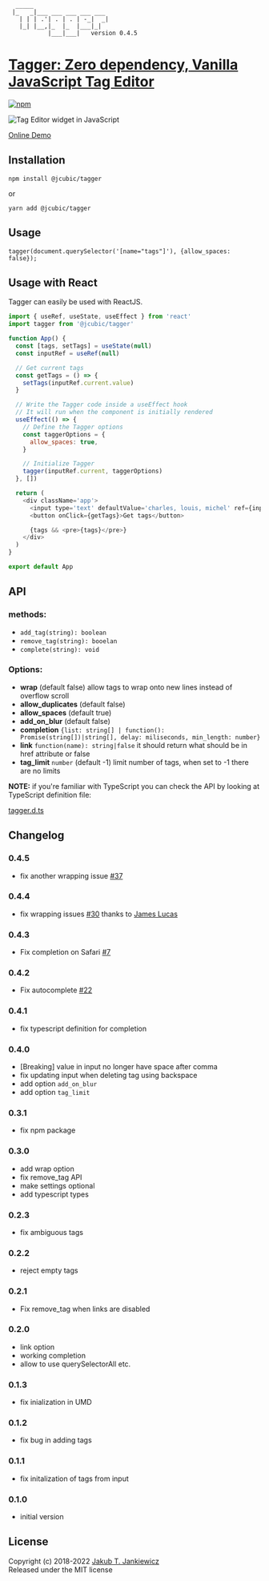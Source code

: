 ```
  _____
 |_   _|___ ___ ___ ___ ___
   | | | .'| . | . | -_|  _|
   |_| |__,|_  |_  |___|_|
           |___|___|   version 0.4.5
```
# [Tagger: Zero dependency, Vanilla JavaScript Tag Editor](https://github.com/jcubic/tagger)

[![npm](https://img.shields.io/badge/npm-0.4.5-blue.svg)](https://www.npmjs.com/package/@jcubic/tagger)

![Tag Editor widget in JavaScript](https://raw.githubusercontent.com/jcubic/tagger/master/screenshot.png)

[Online Demo](https://codepen.io/jcubic/pen/YbYpqO)

## Installation

```
npm install @jcubic/tagger
```

or

```
yarn add @jcubic/tagger
```

## Usage

```
tagger(document.querySelector('[name="tags"]'), {allow_spaces: false});
```

## Usage with React

Tagger can easily be used with ReactJS.

```javascript
import { useRef, useState, useEffect } from 'react'
import tagger from '@jcubic/tagger'

function App() {
  const [tags, setTags] = useState(null)
  const inputRef = useRef(null)

  // Get current tags
  const getTags = () => {
    setTags(inputRef.current.value)
  }

  // Write the Tagger code inside a useEffect hook
  // It will run when the component is initially rendered
  useEffect(() => {
    // Define the Tagger options
    const taggerOptions = {
      allow_spaces: true,
    }

    // Initialize Tagger
    tagger(inputRef.current, taggerOptions)
  }, [])

  return (
    <div className='app'>
      <input type='text' defaultValue='charles, louis, michel' ref={inputRef} />
      <button onClick={getTags}>Get tags</button>

      {tags && <pre>{tags}</pre>}
    </div>
  )
}

export default App
```

## API

### methods:

* `add_tag(string): boolean`
* `remove_tag(string): booelan`
* `complete(string): void`

### Options:

* **wrap** (default false) allow tags to wrap onto new lines instead of overflow scroll
* **allow_duplicates** (default false)
* **allow_spaces** (default true)
* **add_on_blur** (default false)
* **completion** `{list: string[] | function(): Promise(string[])|string[], delay: miliseconds, min_length: number}`
* **link** `function(name): string|false` it should return what should be in href attribute or false
* **tag_limit** `number` (default -1) limit number of tags, when set to -1 there are no limits

**NOTE:** if you're familiar with TypeScript you can check the API by looking at
TypeScript definition file:

[tagger.d.ts](https://github.com/jcubic/tagger/blob/master/tagger.d.ts)

## Changelog
### 0.4.5
* fix another wrapping issue [#37](https://github.com/jcubic/tagger/issues/37)
### 0.4.4
* fix wrapping issues [#30](https://github.com/jcubic/tagger/pull/30) thanks to [James Lucas](https://github.com/lucasnetau)
### 0.4.3
* Fix completion on Safari [#7](https://github.com/jcubic/tagger/issues/7)
### 0.4.2
* Fix autocomplete [#22](https://github.com/jcubic/tagger/pull/22)
### 0.4.1
* fix typescript definition for completion
### 0.4.0
* [Breaking] value in input no longer have space after comma
* fix updating input when deleting tag using backspace
* add option `add_on_blur`
* add option `tag_limit`
### 0.3.1
* fix npm package
### 0.3.0
* add wrap option
* fix remove_tag API
* make settings optional
* add typescript types
### 0.2.3
* fix ambiguous tags
### 0.2.2
* reject empty tags
### 0.2.1
* Fix remove_tag when links are disabled
### 0.2.0
* link option
* working completion
* allow to use querySelectorAll etc.
### 0.1.3
* fix inialization in UMD
### 0.1.2
* fix bug in adding tags
### 0.1.1
* fix initalization of tags from input
### 0.1.0
* initial version

## License

Copyright (c) 2018-2022 [Jakub T. Jankiewicz](https://jcubic.pl/me)<br/>
Released under the MIT license
